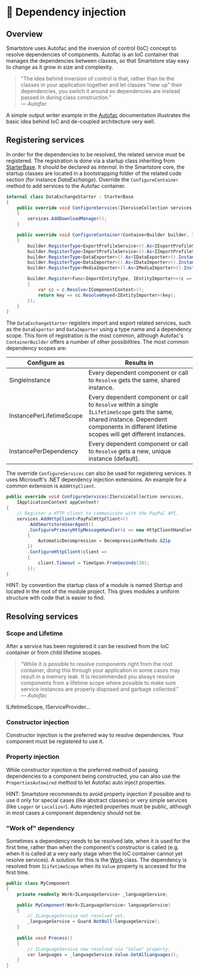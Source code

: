 # 🥚 Dependency injection

## Overview

Smartstore uses Autofac and the inversion of control (IoC) concept to resolve dependencies of components. Autofac is an IoC container that manages the dependencies between classes, so that Smartstore stay easy to change as it grow in size and complexity.

> "The idea behind inversion of control is that, rather than tie the classes in your application together and let classes "new up" their dependencies, you switch it around so dependencies are instead passed in during class construction."\
> — _Autofac_

A simple output writer example in the [Autofac](https://autofac.readthedocs.io/en/latest/getting-started/index.html#structuring-the-application) documentation illustrates the basic idea behind IoC and de-coupled architecture very well.

## Registering services

In order for the dependencies to be resolved, the related service must be registered. The registration is done via a startup class inheriting from [StarterBase](https://github.com/smartstore/Smartstore/blob/main/src/Smartstore/Engine/Builders/StarterBase.cs). It should be declared as _internal_. In the Smartstore core, the startup classes are located in a bootstrapping folder of the related code section (for instance _DataExchange_). Override the `ConfigureContainer` method to add services to the Autofac container.

```csharp
internal class DataExchangeStarter : StarterBase
{
    public override void ConfigureServices(IServiceCollection services, IApplicationContext appContext)
    {
        services.AddDownloadManager();
    }

    public override void ConfigureContainer(ContainerBuilder builder, IApplicationContext appContext)
    {
        builder.RegisterType<ExportProfileService>().As<IExportProfileService>().InstancePerLifetimeScope();
        builder.RegisterType<ImportProfileService>().As<IImportProfileService>().InstancePerLifetimeScope();
        builder.RegisterType<DataExporter>().As<IDataExporter>().InstancePerLifetimeScope();
        builder.RegisterType<DataImporter>().As<IDataImporter>().InstancePerLifetimeScope();
        builder.RegisterType<MediaImporter>().As<IMediaImporter>().InstancePerDependency();

        builder.Register<Func<ImportEntityType, IEntityImporter>>(c =>
        {
            var cc = c.Resolve<IComponentContext>();
            return key => cc.ResolveKeyed<IEntityImporter>(key);
        });
    }
}
```

The `DataExchangeStarter` registers import and export related services, such as the `DataExporter` and `DataImporter` using a type name and a dependency scope. This form of registration is the most common, although Autofac's `ContainerBuilder` offers a number of other possibilities. The most common dependency scopes are:

| Configure as             | Results in                                                                                                                                                                                      |
| ------------------------ | ----------------------------------------------------------------------------------------------------------------------------------------------------------------------------------------------- |
| SingleInstance           | Every dependent component or call to `Resolve` gets the same, shared instance.                                                                                                                  |
| InstancePerLifetimeScope | Every dependent component or call to `Resolve` within a single `ILifetimeScope` gets the same, shared instance. Dependent components in different lifetime scopes will get different instances. |
| InstancePerDependency    | Every dependent component or call to `Resolve` gets a new, unique instance (default).                                                                                                           |

The override `ConfigureServices` can also be used for registering services. It uses Microsoft's .NET dependency injection extensions. An example for a common extension is `AddHttpClient`.

```csharp
public override void ConfigureServices(IServiceCollection services,
    IApplicationContext appContext)
{
    // Register a HTTP client to communicate with the PayPal API.
    services.AddHttpClient<PayPalHttpClient>()
        .AddSmartstoreUserAgent()
        .ConfigurePrimaryHttpMessageHandler(c => new HttpClientHandler
        {
            AutomaticDecompression = DecompressionMethods.GZip
        })
        .ConfigureHttpClient(client =>
        {
            client.Timeout = TimeSpan.FromSeconds(30);
        });
}
```

HINT: by convention the startup class of a module is named _Startup_ and located in the root of the module project. This gives modules a uniform structure with code that is easier to find.

## Resolving services

### Scope and Lifetime

After a service has been registered it can be resolved from the IoC container or from child lifetime scopes.

> "While it is possible to resolve components right from the root container, doing this through your application in some cases may result in a memory leak. It is recommended you always resolve components from a lifetime scope where possible to make sure service instances are properly disposed and garbage collected."\
> — _Autofac_

ILifetimeScope, IServiceProvider...

### Constructor injection

Constructor injection is the preferred way to resolve dependencies. Your component must be registered to use it.

### Property injection

While constructor injection is the preferred method of passing dependencies to a component being constructed, you can also use the `PropertiesAutowired` method to let Autofac auto inject properties.

HINT: Smartstore recommends to avoid property injection if possible and to use it only for special cases (like abstract classes) or very simple services (like `Logger` or `Localizer`). Auto injected properties must be public, although in most cases a component dependency should not be.

### "Work of" dependency

Sometimes a dependency needs to be resolved late, when it is used for the first time, rather than when the component's constructor is called (e.g. when it is called at a very early stage when the IoC container cannot yet resolve services). A solution for this is the [Work](https://github.com/smartstore/Smartstore/blob/main/src/Smartstore/Engine/Work.cs) class. The dependency is resolved from `ILifetimeScope` when its `Value` property is accessed for the first time.

```csharp
public class MyComponent
{
    private readonly Work<ILanguageService> _languageService;

    public MyComponent(Work<ILanguageService> languageService)
    {
        // ILanguageService not resolved yet.
        _languageService = Guard.NotNull(languageService);
    }
    
    public void Process()
    {
        // ILanguageService now resolved via "Value" property.
        var languages = _languageService.Value.GetAllLanguages();
    }
}
```
